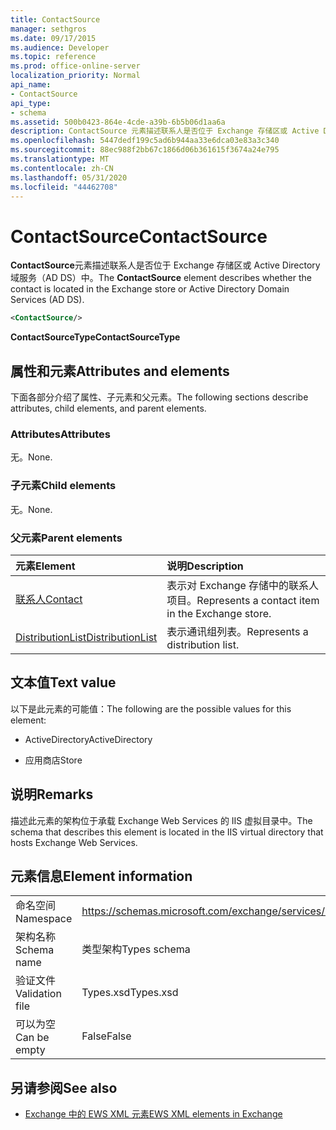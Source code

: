 ```yaml
---
title: ContactSource
manager: sethgros
ms.date: 09/17/2015
ms.audience: Developer
ms.topic: reference
ms.prod: office-online-server
localization_priority: Normal
api_name:
- ContactSource
api_type:
- schema
ms.assetid: 500b0423-864e-4cde-a39b-6b5b06d1aa6a
description: ContactSource 元素描述联系人是否位于 Exchange 存储区或 Active Directory 域服务（AD DS）中。
ms.openlocfilehash: 5447dedf199c5ad6b944aa33e6dca03e83a3c340
ms.sourcegitcommit: 88ec988f2bb67c1866d06b361615f3674a24e795
ms.translationtype: MT
ms.contentlocale: zh-CN
ms.lasthandoff: 05/31/2020
ms.locfileid: "44462708"
---
```

# <a name="contactsource"></a><span data-ttu-id="87985-103">ContactSource</span><span class="sxs-lookup"><span data-stu-id="87985-103">ContactSource</span></span>

<span data-ttu-id="87985-104">**ContactSource**元素描述联系人是否位于 Exchange 存储区或 Active Directory 域服务（AD DS）中。</span><span class="sxs-lookup"><span data-stu-id="87985-104">The **ContactSource** element describes whether the contact is located in the Exchange store or Active Directory Domain Services (AD DS).</span></span> 
  
```xml
<ContactSource/>
```

 <span data-ttu-id="87985-105">**ContactSourceType**</span><span class="sxs-lookup"><span data-stu-id="87985-105">**ContactSourceType**</span></span>
## <a name="attributes-and-elements"></a><span data-ttu-id="87985-106">属性和元素</span><span class="sxs-lookup"><span data-stu-id="87985-106">Attributes and elements</span></span>

<span data-ttu-id="87985-107">下面各部分介绍了属性、子元素和父元素。</span><span class="sxs-lookup"><span data-stu-id="87985-107">The following sections describe attributes, child elements, and parent elements.</span></span>
  
### <a name="attributes"></a><span data-ttu-id="87985-108">Attributes</span><span class="sxs-lookup"><span data-stu-id="87985-108">Attributes</span></span>

<span data-ttu-id="87985-109">无。</span><span class="sxs-lookup"><span data-stu-id="87985-109">None.</span></span>
  
### <a name="child-elements"></a><span data-ttu-id="87985-110">子元素</span><span class="sxs-lookup"><span data-stu-id="87985-110">Child elements</span></span>

<span data-ttu-id="87985-111">无。</span><span class="sxs-lookup"><span data-stu-id="87985-111">None.</span></span>
  
### <a name="parent-elements"></a><span data-ttu-id="87985-112">父元素</span><span class="sxs-lookup"><span data-stu-id="87985-112">Parent elements</span></span>

|<span data-ttu-id="87985-113">**元素**</span><span class="sxs-lookup"><span data-stu-id="87985-113">**Element**</span></span>|<span data-ttu-id="87985-114">**说明**</span><span class="sxs-lookup"><span data-stu-id="87985-114">**Description**</span></span>|
|:-----|:-----|
|[<span data-ttu-id="87985-115">联系人</span><span class="sxs-lookup"><span data-stu-id="87985-115">Contact</span></span>](contact.md) <br/> |<span data-ttu-id="87985-116">表示对 Exchange 存储中的联系人项目。</span><span class="sxs-lookup"><span data-stu-id="87985-116">Represents a contact item in the Exchange store.</span></span>  <br/> |
|[<span data-ttu-id="87985-117">DistributionList</span><span class="sxs-lookup"><span data-stu-id="87985-117">DistributionList</span></span>](distributionlist.md) <br/> |<span data-ttu-id="87985-118">表示通讯组列表。</span><span class="sxs-lookup"><span data-stu-id="87985-118">Represents a distribution list.</span></span>  <br/> |
   
## <a name="text-value"></a><span data-ttu-id="87985-119">文本值</span><span class="sxs-lookup"><span data-stu-id="87985-119">Text value</span></span>

<span data-ttu-id="87985-120">以下是此元素的可能值：</span><span class="sxs-lookup"><span data-stu-id="87985-120">The following are the possible values for this element:</span></span>
  
- <span data-ttu-id="87985-121">ActiveDirectory</span><span class="sxs-lookup"><span data-stu-id="87985-121">ActiveDirectory</span></span>
    
- <span data-ttu-id="87985-122">应用商店</span><span class="sxs-lookup"><span data-stu-id="87985-122">Store</span></span>
    
## <a name="remarks"></a><span data-ttu-id="87985-123">说明</span><span class="sxs-lookup"><span data-stu-id="87985-123">Remarks</span></span>

<span data-ttu-id="87985-124">描述此元素的架构位于承载 Exchange Web Services 的 IIS 虚拟目录中。</span><span class="sxs-lookup"><span data-stu-id="87985-124">The schema that describes this element is located in the IIS virtual directory that hosts Exchange Web Services.</span></span>
  
## <a name="element-information"></a><span data-ttu-id="87985-125">元素信息</span><span class="sxs-lookup"><span data-stu-id="87985-125">Element information</span></span>

|||
|:-----|:-----|
|<span data-ttu-id="87985-126">命名空间</span><span class="sxs-lookup"><span data-stu-id="87985-126">Namespace</span></span>  <br/> |https://schemas.microsoft.com/exchange/services/2006/types  <br/> |
|<span data-ttu-id="87985-127">架构名称</span><span class="sxs-lookup"><span data-stu-id="87985-127">Schema name</span></span>  <br/> |<span data-ttu-id="87985-128">类型架构</span><span class="sxs-lookup"><span data-stu-id="87985-128">Types schema</span></span>  <br/> |
|<span data-ttu-id="87985-129">验证文件</span><span class="sxs-lookup"><span data-stu-id="87985-129">Validation file</span></span>  <br/> |<span data-ttu-id="87985-130">Types.xsd</span><span class="sxs-lookup"><span data-stu-id="87985-130">Types.xsd</span></span>  <br/> |
|<span data-ttu-id="87985-131">可以为空</span><span class="sxs-lookup"><span data-stu-id="87985-131">Can be empty</span></span>  <br/> |<span data-ttu-id="87985-132">False</span><span class="sxs-lookup"><span data-stu-id="87985-132">False</span></span>  <br/> |
   
## <a name="see-also"></a><span data-ttu-id="87985-133">另请参阅</span><span class="sxs-lookup"><span data-stu-id="87985-133">See also</span></span>



- [<span data-ttu-id="87985-134">Exchange 中的 EWS XML 元素</span><span class="sxs-lookup"><span data-stu-id="87985-134">EWS XML elements in Exchange</span></span>](ews-xml-elements-in-exchange.md)

